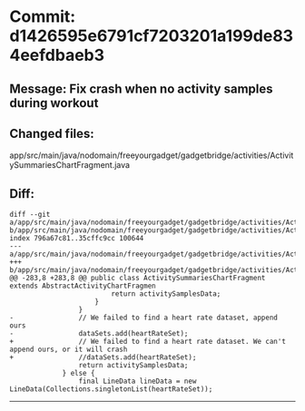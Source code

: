 # Commit: d1426595e6791cf7203201a199de834eefdbaeb3
## Message: Fix crash when no activity samples during workout
## Changed files:
app/src/main/java/nodomain/freeyourgadget/gadgetbridge/activities/ActivitySummariesChartFragment.java

## Diff:
```
diff --git a/app/src/main/java/nodomain/freeyourgadget/gadgetbridge/activities/ActivitySummariesChartFragment.java b/app/src/main/java/nodomain/freeyourgadget/gadgetbridge/activities/ActivitySummariesChartFragment.java
index 796a67c81..35cffc9cc 100644
--- a/app/src/main/java/nodomain/freeyourgadget/gadgetbridge/activities/ActivitySummariesChartFragment.java
+++ b/app/src/main/java/nodomain/freeyourgadget/gadgetbridge/activities/ActivitySummariesChartFragment.java
@@ -283,8 +283,8 @@ public class ActivitySummariesChartFragment extends AbstractActivityChartFragmen
                         return activitySamplesData;
                     }
                 }
-                // We failed to find a heart rate dataset, append ours
-                dataSets.add(heartRateSet);
+                // We failed to find a heart rate dataset. We can't append ours, or it will crash
+                //dataSets.add(heartRateSet);
                 return activitySamplesData;
             } else {
                 final LineData lineData = new LineData(Collections.singletonList(heartRateSet));
```
-----------------------------------
